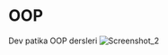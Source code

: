 # OOP
Dev patika OOP dersleri
![Screenshot_2](https://user-images.githubusercontent.com/91675264/145683433-958dbb6a-26f1-4fed-b302-4eec2463d02f.png)
